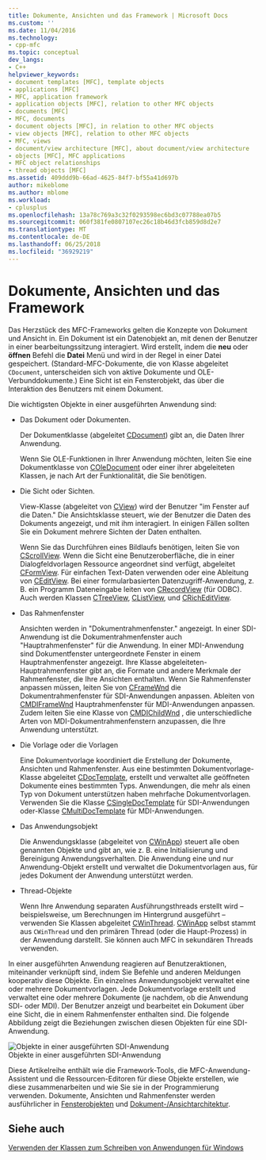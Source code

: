 ```yaml
---
title: Dokumente, Ansichten und das Framework | Microsoft Docs
ms.custom: ''
ms.date: 11/04/2016
ms.technology:
- cpp-mfc
ms.topic: conceptual
dev_langs:
- C++
helpviewer_keywords:
- document templates [MFC], template objects
- applications [MFC]
- MFC, application framework
- application objects [MFC], relation to other MFC objects
- documents [MFC]
- MFC, documents
- document objects [MFC], in relation to other MFC objects
- view objects [MFC], relation to other MFC objects
- MFC, views
- document/view architecture [MFC], about document/view architecture
- objects [MFC], MFC applications
- MFC object relationships
- thread objects [MFC]
ms.assetid: 409ddd9b-66ad-4625-84f7-bf55a41d697b
author: mikeblome
ms.author: mblome
ms.workload:
- cplusplus
ms.openlocfilehash: 13a78c769a3c32f0293598ec6bd3c07788ea07b5
ms.sourcegitcommit: 060f381fe0807107ec26c18b46d3fcb859d8d2e7
ms.translationtype: MT
ms.contentlocale: de-DE
ms.lasthandoff: 06/25/2018
ms.locfileid: "36929219"
---
```

# <a name="documents-views-and-the-framework"></a>Dokumente, Ansichten und das Framework
Das Herzstück des MFC-Frameworks gelten die Konzepte von Dokument und Ansicht in. Ein Dokument ist ein Datenobjekt an, mit denen der Benutzer in einer bearbeitungssitzung interagiert. Wird erstellt, indem die **neu** oder **öffnen** Befehl die **Datei** Menü und wird in der Regel in einer Datei gespeichert. (Standard-MFC-Dokumente, die von Klasse abgeleitet `CDocument`, unterscheiden sich von aktive Dokumente und OLE-Verbunddokumente.) Eine Sicht ist ein Fensterobjekt, das über die Interaktion des Benutzers mit einem Dokument.  
  
 Die wichtigsten Objekte in einer ausgeführten Anwendung sind:  
  
-   Das Dokument oder Dokumenten.  
  
     Der Dokumentklasse (abgeleitet [CDocument](../mfc/reference/cdocument-class.md)) gibt an, die Daten Ihrer Anwendung.  
  
     Wenn Sie OLE-Funktionen in Ihrer Anwendung möchten, leiten Sie eine Dokumentklasse von [COleDocument](../mfc/reference/coledocument-class.md) oder einer ihrer abgeleiteten Klassen, je nach Art der Funktionalität, die Sie benötigen.  
  
-   Die Sicht oder Sichten.  
  
     View-Klasse (abgeleitet von [CView](../mfc/reference/cview-class.md)) wird der Benutzer "im Fenster auf die Daten." Die Ansichtsklasse steuert, wie der Benutzer die Daten des Dokuments angezeigt, und mit ihm interagiert. In einigen Fällen sollten Sie ein Dokument mehrere Sichten der Daten enthalten.  
  
     Wenn Sie das Durchführen eines Bildlaufs benötigen, leiten Sie von [CScrollView](../mfc/reference/cscrollview-class.md). Wenn die Sicht eine Benutzeroberfläche, die in einer Dialogfeldvorlagen Ressource angeordnet sind verfügt, abgeleitet [CFormView](../mfc/reference/cformview-class.md). Für einfachen Text-Daten verwenden oder eine Ableitung von [CEditView](../mfc/reference/ceditview-class.md). Bei einer formularbasierten Datenzugriff-Anwendung, z. B. ein Programm Dateneingabe leiten von [CRecordView](../mfc/reference/crecordview-class.md) (für ODBC). Auch werden Klassen [CTreeView](../mfc/reference/ctreeview-class.md), [CListView](../mfc/reference/clistview-class.md), und [CRichEditView](../mfc/reference/cricheditview-class.md).  
  
-   Das Rahmenfenster  
  
     Ansichten werden in "Dokumentrahmenfenster." angezeigt. In einer SDI-Anwendung ist die Dokumentrahmenfenster auch "Hauptrahmenfenster" für die Anwendung. In einer MDI-Anwendung sind Dokumentfenster untergeordnete Fenster in einem Hauptrahmenfenster angezeigt. Ihre Klasse abgeleiteten-Hauptrahmenfenster gibt an, die Formate und andere Merkmale der Rahmenfenster, die Ihre Ansichten enthalten. Wenn Sie Rahmenfenster anpassen müssen, leiten Sie von [CFrameWnd](../mfc/reference/cframewnd-class.md) die Dokumentrahmenfenster für SDI-Anwendungen anpassen. Ableiten von [CMDIFrameWnd](../mfc/reference/cmdiframewnd-class.md) Hauptrahmenfenster für MDI-Anwendungen anpassen. Zudem leiten Sie eine Klasse von [CMDIChildWnd](../mfc/reference/cmdichildwnd-class.md) , die unterschiedliche Arten von MDI-Dokumentrahmenfenstern anzupassen, die Ihre Anwendung unterstützt.  
  
-   Die Vorlage oder die Vorlagen  
  
     Eine Dokumentvorlage koordiniert die Erstellung der Dokumente, Ansichten und Rahmenfenster. Aus eine bestimmten Dokumentvorlage-Klasse abgeleitet [CDocTemplate](../mfc/reference/cdoctemplate-class.md), erstellt und verwaltet alle geöffneten Dokumente eines bestimmten Typs. Anwendungen, die mehr als einen Typ von Dokument unterstützen haben mehrfache Dokumentvorlagen. Verwenden Sie die Klasse [CSingleDocTemplate](../mfc/reference/csingledoctemplate-class.md) für SDI-Anwendungen oder-Klasse [CMultiDocTemplate](../mfc/reference/cmultidoctemplate-class.md) für MDI-Anwendungen.  
  
-   Das Anwendungsobjekt  
  
     Die Anwendungsklasse (abgeleitet von [CWinApp](../mfc/reference/cwinapp-class.md)) steuert alle oben genannten Objekte und gibt an, wie z. B. eine Initialisierung und Bereinigung Anwendungsverhalten. Die Anwendung eine und nur Anwendung-Objekt erstellt und verwaltet die Dokumentvorlagen aus, für jedes Dokument der Anwendung unterstützt werden.  
  
-   Thread-Objekte  
  
     Wenn Ihre Anwendung separaten Ausführungsthreads erstellt wird – beispielsweise, um Berechnungen im Hintergrund ausgeführt – verwenden Sie Klassen abgeleitet [CWinThread](../mfc/reference/cwinthread-class.md). [CWinApp](../mfc/reference/cwinapp-class.md) selbst stammt aus `CWinThread` und den primären Thread (oder die Haupt-Prozess) in der Anwendung darstellt. Sie können auch MFC in sekundären Threads verwenden.  
  
 In einer ausgeführten Anwendung reagieren auf Benutzeraktionen, miteinander verknüpft sind, indem Sie Befehle und anderen Meldungen kooperativ diese Objekte. Ein einzelnes Anwendungsobjekt verwaltet eine oder mehrere Dokumentvorlagen. Jede Dokumentvorlage erstellt und verwaltet eine oder mehrere Dokumente (je nachdem, ob die Anwendung SDI- oder MDI). Der Benutzer anzeigt und bearbeitet ein Dokument über eine Sicht, die in einem Rahmenfenster enthalten sind. Die folgende Abbildung zeigt die Beziehungen zwischen diesen Objekten für eine SDI-Anwendung.  
  
 ![Objekte in einer ausgeführten SDI-Anwendung](../mfc/media/vc386v1.gif "vc386v1")  
Objekte in einer ausgeführten SDI-Anwendung  
  
 Diese Artikelreihe enthält wie die Framework-Tools, die MFC-Anwendung-Assistent und die Ressourcen-Editoren für diese Objekte erstellen, wie diese zusammenarbeiten und wie Sie sie in der Programmierung verwenden. Dokumente, Ansichten und Rahmenfenster werden ausführlicher in [Fensterobjekten](../mfc/window-objects.md) und [Dokument-/Ansichtarchitektur](../mfc/document-view-architecture.md).  
  
## <a name="see-also"></a>Siehe auch  
 [Verwenden der Klassen zum Schreiben von Anwendungen für Windows](../mfc/using-the-classes-to-write-applications-for-windows.md)
